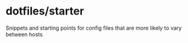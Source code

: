 # dotfiles/starter

Snippets and starting points for config files that are more likely to vary between hosts
